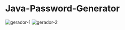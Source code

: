 # Java-Password-Generator


![gerador-1](https://user-images.githubusercontent.com/77954907/162585898-30076d46-f24a-44fb-9d40-079a06d3dacd.PNG)
![gerador-2](https://user-images.githubusercontent.com/77954907/162585900-dcd9aaae-2423-4b1a-803b-e95bf7bdd77d.PNG)
